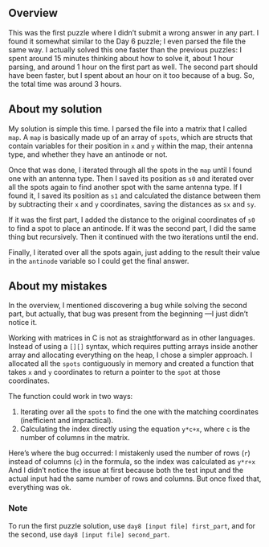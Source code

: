 ## Overview

This was the first puzzle where I didn’t submit a wrong answer in any part. I found it somewhat
similar to the Day 6 puzzle; I even parsed the file the same way. I actually solved this one faster
than the previous puzzles: I spent around 15 minutes thinking about how to solve it, about 1 hour
parsing, and around 1 hour on the first part as well. The second part should have been faster, but
I spent about an hour on it too because of a bug. So, the total time was around 3 hours.

## About my solution

My solution is simple this time. I parsed the file into a matrix that I called `map`. 
A `map` is basically made up of an array of `spots`, which are structs that contain variables 
for their position in `x` and `y` within the map, their antenna type, and whether they have an 
antinode or not.  

Once that was done, I iterated through all the spots in the `map` until I found one with an 
antenna type. Then I saved its position as `s0` and iterated over all the spots again to find 
another spot with the same antenna type. If I found it, I saved its position as `s1` and calculated 
the distance between them by subtracting their `x` and `y` coordinates, saving the distances 
as `sx` and `sy`.

If it was the first part, I added the distance to the original coordinates of `s0` to find a spot 
to place an antinode. If it was the second part, I did the same thing but recursively. 
Then it continued with the two iterations until the end. 

Finally, I iterated over all the spots again, just adding to the result their value in the 
`antinode` variable so I could get the final answer.  

## About my mistakes

In the overview, I mentioned discovering a bug while solving the second part, but actually, 
that bug was present from the beginning —I just didn’t notice it.  

Working with matrices in C is not as straightforward as in other languages. 
Instead of using a `[][]` syntax, which requires putting arrays inside another array and allocating 
everything on the heap, I chose a simpler approach. 
I allocated all the `spots` contiguously in memory and created a function that takes `x` and `y` 
coordinates to return a pointer to the `spot` at those coordinates.  

The function could work in two ways:
1. Iterating over all the `spots` to find the one with the matching coordinates (inefficient and impractical).  
2. Calculating the index directly using the equation `y*c+x`, where `c` is the number of columns in the matrix.  

Here’s where the bug occurred: I mistakenly used the number of rows (`r`) instead of columns (`c`) in the formula, so the index was calculated as `y*r+x` And I didn’t notice the issue at first because both the test input and the actual input had the same number of rows and columns. But once fixed that, everything was ok.   

### Note

To run the first puzzle solution, use `day8 [input file] first_part`, and for the second, use 
`day8 [input file] second_part`.